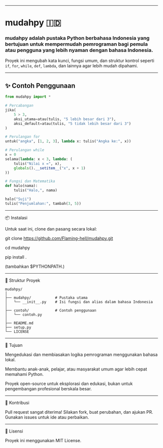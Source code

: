 
---
# mudahpy 🇮🇩
### mudahpy adalah pustaka Python berbahasa Indonesia yang bertujuan untuk mempermudah pemrograman bagi pemula atau pengguna yang lebih nyaman dengan bahasa Indonesia.  
Proyek ini mengubah kata kunci, fungsi umum, dan struktur kontrol seperti `if`, `for`, `while`, `def`, `lambda`, dan lainnya agar lebih mudah dipahami.

---

## ✨ Contoh Penggunaan

```python
from mudahpy import *

# Percabangan
jika(
    5 > 3,
    aksi_utama=atau(tulis, "5 lebih besar dari 3"),
    aksi_default=atau(tulis, "5 tidak lebih besar dari 3")
)

# Perulangan for
untuk("angka", [1, 2, 3], lambda x: tulis("Angka ke:", x))

# Perulangan while
x = 0
selama(lambda: x < 3, lambda: (
    tulis("Nilai x =", x),
    globals().__setitem__("x", x + 1)
))

# Fungsi dan Matematika
def halo(nama):
    tulis("Halo,", nama)

halo("Suji")
tulis("Penjumlahan:", tambah(3, 5))

```
---

📦 Instalasi

Untuk saat ini, clone dan pasang secara lokal:

git clone https://github.com/Flaming-hell/mudahpy.git

cd mudahpy

pip install .

(tambahkan $PYTHONPATH.)


---

📁 Struktur Proyek
```
mudahpy/
│
├── mudahpy/           # Pustaka utama
│   └── __init__.py    # Isi fungsi dan alias dalam bahasa Indonesia
│
├── contoh/            # Contoh penggunaan
│   └── contoh.py
│
├── README.md
├── setup.py
└── LICENSE
```

---

🎯 Tujuan

Mengedukasi dan membiasakan logika pemrograman menggunakan bahasa lokal.

Membantu anak-anak, pelajar, atau masyarakat umum agar lebih cepat memahami Python.

Proyek open-source untuk eksplorasi dan edukasi, bukan untuk pengembangan profesional berskala besar.



---

🤝 Kontribusi

Pull request sangat diterima!
Silakan fork, buat perubahan, dan ajukan PR.
Gunakan issues untuk ide atau perbaikan.


---

📝 Lisensi

Proyek ini menggunakan MIT License.
